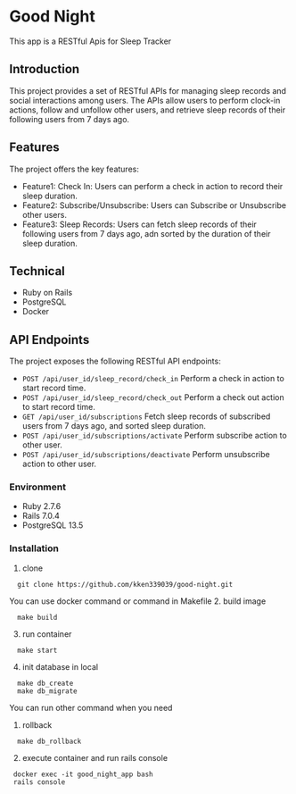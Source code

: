 # Good Night

This app is a RESTful Apis for Sleep Tracker

## Introduction

This project provides a set of RESTful APIs for managing sleep records and social interactions among users. The APIs allow users to perform clock-in actions, follow and unfollow other users, and retrieve sleep records of their following users from 7 days ago.

## Features

The project offers the key features:

- Feature1: Check In: Users can perform a check in action to record their sleep duration.
- Feature2: Subscribe/Unsubscribe: Users can Subscribe or Unsubscribe other users.
- Feature3: Sleep Records: Users can fetch sleep records of their following users from 7 days ago, adn sorted by the duration of their sleep duration.

## Technical

- Ruby on Rails
- PostgreSQL
- Docker

## API Endpoints
The project exposes the following RESTful API endpoints:
- `POST /api/user_id/sleep_record/check_in` Perform a check in action to start record time.
- `POST /api/user_id/sleep_record/check_out` Perform a check out action to start record time.
- `GET /api/user_id/subscriptions` Fetch sleep records of subscribed users from 7 days ago, and sorted sleep duration.
- `POST /api/user_id/subscriptions/activate` Perform subscribe action to  other user.
- `POST /api/user_id/subscriptions/deactivate` Perform unsubscribe action to other user.

### Environment

- Ruby 2.7.6
- Rails 7.0.4
- PostgreSQL 13.5

### Installation

1. clone
```shell
  git clone https://github.com/kken339039/good-night.git
```

You can use docker command or command in Makefile
2. build image
```
  make build
```

3. run container
```
  make start
```

4. init database in local
```
  make db_create
  make db_migrate
```

You can run other command when you need
1. rollback
```
  make db_rollback
```

2. execute container and run rails console
```
 docker exec -it good_night_app bash
 rails console
```
